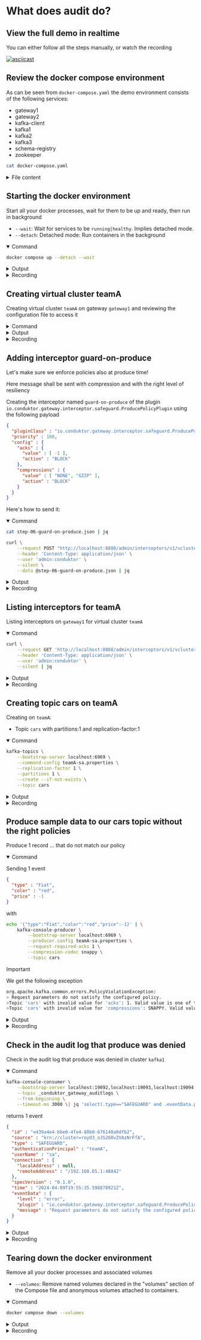# What does audit do?



## View the full demo in realtime




You can either follow all the steps manually, or watch the recording

[![asciicast](https://asciinema.org/a/XjVkLQZ2ORmcQsyfLGvYZbEUh.svg)](https://asciinema.org/a/XjVkLQZ2ORmcQsyfLGvYZbEUh)

## Review the docker compose environment

As can be seen from `docker-compose.yaml` the demo environment consists of the following services:

* gateway1
* gateway2
* kafka-client
* kafka1
* kafka2
* kafka3
* schema-registry
* zookeeper

```sh
cat docker-compose.yaml
```

<details>
<summary>File content</summary>

```yaml
version: '3.7'
services:
  zookeeper:
    image: confluentinc/cp-zookeeper:latest
    hostname: zookeeper
    container_name: zookeeper
    environment:
      ZOOKEEPER_CLIENT_PORT: 2801
      ZOOKEEPER_TICK_TIME: 2000
    healthcheck:
      test: nc -zv 0.0.0.0 2801 || exit 1
      interval: 5s
      retries: 25
  kafka1:
    hostname: kafka1
    container_name: kafka1
    image: confluentinc/cp-kafka:latest
    ports:
    - 19092:19092
    environment:
      KAFKA_BROKER_ID: 1
      KAFKA_ZOOKEEPER_CONNECT: zookeeper:2801
      KAFKA_LISTENERS: INTERNAL://:9092,EXTERNAL_SAME_HOST://:19092
      KAFKA_ADVERTISED_LISTENERS: INTERNAL://kafka1:9092,EXTERNAL_SAME_HOST://localhost:19092
      KAFKA_LISTENER_SECURITY_PROTOCOL_MAP: INTERNAL:PLAINTEXT,EXTERNAL_SAME_HOST:PLAINTEXT
      KAFKA_INTER_BROKER_LISTENER_NAME: INTERNAL
      KAFKA_GROUP_INITIAL_REBALANCE_DELAY_MS: 0
      KAFKA_LOG4J_LOGGERS: kafka.authorizer.logger=INFO
      KAFKA_LOG4J_ROOT_LOGLEVEL: WARN
      KAFKA_AUTO_CREATE_TOPICS_ENABLE: false
    depends_on:
      zookeeper:
        condition: service_healthy
    healthcheck:
      test: nc -zv kafka1 9092 || exit 1
      interval: 5s
      retries: 25
  kafka2:
    hostname: kafka2
    container_name: kafka2
    image: confluentinc/cp-kafka:latest
    ports:
    - 19093:19093
    environment:
      KAFKA_BROKER_ID: 2
      KAFKA_ZOOKEEPER_CONNECT: zookeeper:2801
      KAFKA_LISTENERS: INTERNAL://:9093,EXTERNAL_SAME_HOST://:19093
      KAFKA_ADVERTISED_LISTENERS: INTERNAL://kafka2:9093,EXTERNAL_SAME_HOST://localhost:19093
      KAFKA_LISTENER_SECURITY_PROTOCOL_MAP: INTERNAL:PLAINTEXT,EXTERNAL_SAME_HOST:PLAINTEXT
      KAFKA_INTER_BROKER_LISTENER_NAME: INTERNAL
      KAFKA_GROUP_INITIAL_REBALANCE_DELAY_MS: 0
      KAFKA_LOG4J_LOGGERS: kafka.authorizer.logger=INFO
      KAFKA_LOG4J_ROOT_LOGLEVEL: WARN
      KAFKA_AUTO_CREATE_TOPICS_ENABLE: false
    depends_on:
      zookeeper:
        condition: service_healthy
    healthcheck:
      test: nc -zv kafka2 9093 || exit 1
      interval: 5s
      retries: 25
  kafka3:
    image: confluentinc/cp-kafka:latest
    hostname: kafka3
    container_name: kafka3
    ports:
    - 19094:19094
    environment:
      KAFKA_BROKER_ID: 3
      KAFKA_ZOOKEEPER_CONNECT: zookeeper:2801
      KAFKA_LISTENERS: INTERNAL://:9094,EXTERNAL_SAME_HOST://:19094
      KAFKA_ADVERTISED_LISTENERS: INTERNAL://kafka3:9094,EXTERNAL_SAME_HOST://localhost:19094
      KAFKA_LISTENER_SECURITY_PROTOCOL_MAP: INTERNAL:PLAINTEXT,EXTERNAL_SAME_HOST:PLAINTEXT
      KAFKA_INTER_BROKER_LISTENER_NAME: INTERNAL
      KAFKA_GROUP_INITIAL_REBALANCE_DELAY_MS: 0
      KAFKA_LOG4J_LOGGERS: kafka.authorizer.logger=INFO
      KAFKA_LOG4J_ROOT_LOGLEVEL: WARN
      KAFKA_AUTO_CREATE_TOPICS_ENABLE: false
    depends_on:
      zookeeper:
        condition: service_healthy
    healthcheck:
      test: nc -zv kafka3 9094 || exit 1
      interval: 5s
      retries: 25
  schema-registry:
    image: confluentinc/cp-schema-registry:latest
    hostname: schema-registry
    container_name: schema-registry
    ports:
    - 8081:8081
    environment:
      SCHEMA_REGISTRY_HOST_NAME: schema-registry
      SCHEMA_REGISTRY_KAFKASTORE_BOOTSTRAP_SERVERS: kafka1:9092,kafka2:9093,kafka3:9094
      SCHEMA_REGISTRY_LOG4J_ROOT_LOGLEVEL: WARN
      SCHEMA_REGISTRY_LISTENERS: http://0.0.0.0:8081
      SCHEMA_REGISTRY_KAFKASTORE_TOPIC: _schemas
      SCHEMA_REGISTRY_SCHEMA_REGISTRY_GROUP_ID: schema-registry
    volumes:
    - type: bind
      source: .
      target: /clientConfig
      read_only: true
    depends_on:
      kafka1:
        condition: service_healthy
      kafka2:
        condition: service_healthy
      kafka3:
        condition: service_healthy
    healthcheck:
      test: nc -zv schema-registry 8081 || exit 1
      interval: 5s
      retries: 25
  gateway1:
    image: conduktor/conduktor-gateway:3.0.0
    hostname: gateway1
    container_name: gateway1
    environment:
      KAFKA_BOOTSTRAP_SERVERS: kafka1:9092,kafka2:9093,kafka3:9094
      GATEWAY_ADVERTISED_HOST: localhost
      GATEWAY_MODE: VCLUSTER
      GATEWAY_SECURITY_PROTOCOL: SASL_PLAINTEXT
      GATEWAY_FEATURE_FLAGS_ANALYTICS: false
    depends_on:
      kafka1:
        condition: service_healthy
      kafka2:
        condition: service_healthy
      kafka3:
        condition: service_healthy
    ports:
    - 6969:6969
    - 6970:6970
    - 6971:6971
    - 8888:8888
    healthcheck:
      test: curl localhost:8888/health
      interval: 5s
      retries: 25
  gateway2:
    image: conduktor/conduktor-gateway:3.0.0
    hostname: gateway2
    container_name: gateway2
    environment:
      KAFKA_BOOTSTRAP_SERVERS: kafka1:9092,kafka2:9093,kafka3:9094
      GATEWAY_ADVERTISED_HOST: localhost
      GATEWAY_MODE: VCLUSTER
      GATEWAY_SECURITY_PROTOCOL: SASL_PLAINTEXT
      GATEWAY_FEATURE_FLAGS_ANALYTICS: false
      GATEWAY_START_PORT: 7969
    depends_on:
      kafka1:
        condition: service_healthy
      kafka2:
        condition: service_healthy
      kafka3:
        condition: service_healthy
    ports:
    - 7969:7969
    - 7970:7970
    - 7971:7971
    - 8889:8888
    healthcheck:
      test: curl localhost:8888/health
      interval: 5s
      retries: 25
  kafka-client:
    image: confluentinc/cp-kafka:latest
    hostname: kafka-client
    container_name: kafka-client
    command: sleep infinity
    volumes:
    - type: bind
      source: .
      target: /clientConfig
      read_only: true
networks:
  demo: null
```

</details>

## Starting the docker environment

Start all your docker processes, wait for them to be up and ready, then run in background

* `--wait`: Wait for services to be `running|healthy`. Implies detached mode.
* `--detach`: Detached mode: Run containers in the background

<details open>
<summary>Command</summary>



```sh
docker compose up --detach --wait
```



</details>
<details>
<summary>Output</summary>

```
 Network audit_default  Creating
 Network audit_default  Created
 Container kafka-client  Creating
 Container zookeeper  Creating
 Container zookeeper  Created
 Container kafka3  Creating
 Container kafka1  Creating
 Container kafka2  Creating
 Container kafka-client  Created
 Container kafka2  Created
 Container kafka1  Created
 Container kafka3  Created
 Container gateway1  Creating
 Container gateway2  Creating
 Container schema-registry  Creating
 Container gateway1  Created
 Container gateway2  Created
 Container schema-registry  Created
 Container zookeeper  Starting
 Container kafka-client  Starting
 Container zookeeper  Started
 Container zookeeper  Waiting
 Container zookeeper  Waiting
 Container zookeeper  Waiting
 Container kafka-client  Started
 Container zookeeper  Healthy
 Container kafka3  Starting
 Container zookeeper  Healthy
 Container kafka2  Starting
 Container zookeeper  Healthy
 Container kafka1  Starting
 Container kafka3  Started
 Container kafka1  Started
 Container kafka2  Started
 Container kafka3  Waiting
 Container kafka1  Waiting
 Container kafka2  Waiting
 Container kafka1  Waiting
 Container kafka2  Waiting
 Container kafka3  Waiting
 Container kafka3  Waiting
 Container kafka1  Waiting
 Container kafka2  Waiting
 Container kafka1  Healthy
 Container kafka3  Healthy
 Container kafka1  Healthy
 Container kafka3  Healthy
 Container kafka2  Healthy
 Container kafka1  Healthy
 Container kafka2  Healthy
 Container schema-registry  Starting
 Container kafka2  Healthy
 Container gateway2  Starting
 Container kafka3  Healthy
 Container gateway1  Starting
 Container gateway1  Started
 Container schema-registry  Started
 Container gateway2  Started
 Container kafka-client  Waiting
 Container zookeeper  Waiting
 Container kafka1  Waiting
 Container kafka2  Waiting
 Container kafka3  Waiting
 Container schema-registry  Waiting
 Container gateway1  Waiting
 Container gateway2  Waiting
 Container kafka1  Healthy
 Container kafka-client  Healthy
 Container kafka2  Healthy
 Container zookeeper  Healthy
 Container kafka3  Healthy
 Container gateway2  Healthy
 Container schema-registry  Healthy
 Container gateway1  Healthy

```

</details>
<details>
<summary>Recording</summary>

[![asciicast](https://asciinema.org/a/6I1kiPUkLugvm7Eq5OxXJXbFS.svg)](https://asciinema.org/a/6I1kiPUkLugvm7Eq5OxXJXbFS)

</details>

## Creating virtual cluster teamA

Creating virtual cluster `teamA` on gateway `gateway1` and reviewing the configuration file to access it

<details>
<summary>Command</summary>



```sh
# Generate virtual cluster teamA with service account sa
token=$(curl \
    --request POST "http://localhost:8888/admin/vclusters/v1/vcluster/teamA/username/sa" \
    --header 'Content-Type: application/json' \
    --user 'admin:conduktor' \
    --silent \
    --data-raw '{"lifeTimeSeconds": 7776000}' | jq -r ".token")

# Create access file
echo  """
bootstrap.servers=localhost:6969
security.protocol=SASL_PLAINTEXT
sasl.mechanism=PLAIN
sasl.jaas.config=org.apache.kafka.common.security.plain.PlainLoginModule required username='sa' password='$token';
""" > teamA-sa.properties

# Review file
cat teamA-sa.properties
```



</details>
<details>
<summary>Output</summary>

```

bootstrap.servers=localhost:6969
security.protocol=SASL_PLAINTEXT
sasl.mechanism=PLAIN
sasl.jaas.config=org.apache.kafka.common.security.plain.PlainLoginModule required username='sa' password='eyJhbGciOiJIUzI1NiJ9.eyJ1c2VybmFtZSI6InNhIiwidmNsdXN0ZXIiOiJ0ZWFtQSIsImV4cCI6MTcyMDQ2ODU2N30.tn7s54D-g59zrqWmMdR_Xfmbma8EfoNfBmy4gN0ug38';


```

</details>
<details>
<summary>Recording</summary>

[![asciicast](https://asciinema.org/a/dw0nnERr8CdeNfmcntHQrSYwi.svg)](https://asciinema.org/a/dw0nnERr8CdeNfmcntHQrSYwi)

</details>

## Adding interceptor guard-on-produce

Let's make sure we enforce policies also at produce time!

Here message shall be sent with compression and with the right level of resiliency

Creating the interceptor named `guard-on-produce` of the plugin `io.conduktor.gateway.interceptor.safeguard.ProducePolicyPlugin` using the following payload

```json
{
  "pluginClass" : "io.conduktor.gateway.interceptor.safeguard.ProducePolicyPlugin",
  "priority" : 100,
  "config" : {
    "acks" : {
      "value" : [ -1 ],
      "action" : "BLOCK"
    },
    "compressions" : {
      "value" : [ "NONE", "GZIP" ],
      "action" : "BLOCK"
    }
  }
}
```

Here's how to send it:

<details open>
<summary>Command</summary>



```sh
cat step-06-guard-on-produce.json | jq

curl \
    --request POST "http://localhost:8888/admin/interceptors/v1/vcluster/teamA/interceptor/guard-on-produce" \
    --header 'Content-Type: application/json' \
    --user 'admin:conduktor' \
    --silent \
    --data @step-06-guard-on-produce.json | jq
```



</details>
<details>
<summary>Output</summary>

```json
{
  "pluginClass": "io.conduktor.gateway.interceptor.safeguard.ProducePolicyPlugin",
  "priority": 100,
  "config": {
    "acks": {
      "value": [
        -1
      ],
      "action": "BLOCK"
    },
    "compressions": {
      "value": [
        "NONE",
        "GZIP"
      ],
      "action": "BLOCK"
    }
  }
}
{
  "message": "guard-on-produce is created"
}

```

</details>
<details>
<summary>Recording</summary>

[![asciicast](https://asciinema.org/a/ysmWaqTDM81iddXZhVt1ClNaO.svg)](https://asciinema.org/a/ysmWaqTDM81iddXZhVt1ClNaO)

</details>

## Listing interceptors for teamA

Listing interceptors on `gateway1` for virtual cluster `teamA`

<details open>
<summary>Command</summary>



```sh
curl \
    --request GET 'http://localhost:8888/admin/interceptors/v1/vcluster/teamA' \
    --header 'Content-Type: application/json' \
    --user 'admin:conduktor' \
    --silent | jq
```



</details>
<details>
<summary>Output</summary>

```json
{
  "interceptors": [
    {
      "name": "guard-on-produce",
      "pluginClass": "io.conduktor.gateway.interceptor.safeguard.ProducePolicyPlugin",
      "priority": 100,
      "timeoutMs": 9223372036854775807,
      "config": {
        "acks": {
          "value": [
            -1
          ],
          "action": "BLOCK"
        },
        "compressions": {
          "value": [
            "NONE",
            "GZIP"
          ],
          "action": "BLOCK"
        }
      }
    }
  ]
}

```

</details>
<details>
<summary>Recording</summary>

[![asciicast](https://asciinema.org/a/dMSYvKY1RuJLuWM85ezuHVTjN.svg)](https://asciinema.org/a/dMSYvKY1RuJLuWM85ezuHVTjN)

</details>

## Creating topic cars on teamA

Creating on `teamA`:

* Topic `cars` with partitions:1 and replication-factor:1

<details open>
<summary>Command</summary>



```sh
kafka-topics \
    --bootstrap-server localhost:6969 \
    --command-config teamA-sa.properties \
    --replication-factor 1 \
    --partitions 1 \
    --create --if-not-exists \
    --topic cars
```



</details>
<details>
<summary>Output</summary>

```
Created topic cars.

```

</details>
<details>
<summary>Recording</summary>

[![asciicast](https://asciinema.org/a/IlaKpCTts0D9L5UmbweZ2VSSr.svg)](https://asciinema.org/a/IlaKpCTts0D9L5UmbweZ2VSSr)

</details>

## Produce sample data to our cars topic without the right policies

Produce 1 record ... that do not match our policy

<details open>
<summary>Command</summary>



Sending 1 event
```json
{
  "type" : "Fiat",
  "color" : "red",
  "price" : -1
}
```
with


```sh
echo '{"type":"Fiat","color":"red","price":-1}' | \
    kafka-console-producer \
        --bootstrap-server localhost:6969 \
        --producer.config teamA-sa.properties \
        --request-required-acks 1 \
        --compression-codec snappy \
        --topic cars
```

> [!IMPORTANT]
> We get the following exception
>
> ```sh
> org.apache.kafka.common.errors.PolicyViolationException:
>> Request parameters do not satisfy the configured policy.
>>Topic 'cars' with invalid value for 'acks': 1. Valid value is one of the values: -1.
>>Topic 'cars' with invalid value for 'compressions': SNAPPY. Valid value is one of the values: [GZIP, NONE]
> ```





</details>
<details>
<summary>Output</summary>

```
[2024-04-09 23:56:12,543] ERROR Error when sending message to topic cars with key: null, value: 40 bytes with error: (org.apache.kafka.clients.producer.internals.ErrorLoggingCallback)
org.apache.kafka.common.errors.PolicyViolationException: Request parameters do not satisfy the configured policy. Topic 'cars' with invalid value for 'acks': 1. Valid value is one of the values: -1. Topic 'cars' with invalid value for 'compressions': SNAPPY. Valid value is one of the values: [GZIP, NONE]

```

</details>
<details>
<summary>Recording</summary>

[![asciicast](https://asciinema.org/a/VfjjaNhAC4qJyroquok7DqbDs.svg)](https://asciinema.org/a/VfjjaNhAC4qJyroquok7DqbDs)

</details>

## Check in the audit log that produce was denied

Check in the audit log that produce was denied in cluster `kafka1`

<details open>
<summary>Command</summary>



```sh
kafka-console-consumer \
    --bootstrap-server localhost:19092,localhost:19093,localhost:19094 \
    --topic _conduktor_gateway_auditlogs \
    --from-beginning \
    --timeout-ms 3000 \| jq 'select(.type=="SAFEGUARD" and .eventData.plugin=="io.conduktor.gateway.interceptor.safeguard.ProducePolicyPlugin")'
```


returns 1 event
```json
{
  "id" : "e439a4e4-bbe0-4fe4-88b0-676148a0dfb2",
  "source" : "krn://cluster=royU3_oJS260vZVAzNrFfA",
  "type" : "SAFEGUARD",
  "authenticationPrincipal" : "teamA",
  "userName" : "sa",
  "connection" : {
    "localAddress" : null,
    "remoteAddress" : "/192.168.65.1:48842"
  },
  "specVersion" : "0.1.0",
  "time" : "2024-04-09T19:55:35.598878921Z",
  "eventData" : {
    "level" : "error",
    "plugin" : "io.conduktor.gateway.interceptor.safeguard.ProducePolicyPlugin",
    "message" : "Request parameters do not satisfy the configured policy. Topic 'cars' with invalid value for 'acks': 1. Valid value is one of the values: -1. Topic 'cars' with invalid value for 'compressions': SNAPPY. Valid value is one of the values: [GZIP, NONE]"
  }
}
```



</details>
<details>
<summary>Output</summary>

```
{"id":"17792b99-348b-458c-9628-eaba06f75960","source":"Optional.empty","type":"REST_API","authenticationPrincipal":"admin","userName":null,"connection":{"localAddress":"172.30.0.7:8888","remoteAddress":"192.168.65.1:60738"},"specVersion":"0.1.0","time":"2024-04-09T19:56:07.684012797Z","eventData":{"method":"POST","path":"/admin/vclusters/v1/vcluster/teamA/username/sa","body":"{\"lifeTimeSeconds\": 7776000}"}}
{"id":"86b85bdf-943c-48dd-a8cb-99b44f20d977","source":"Optional.empty","type":"REST_API","authenticationPrincipal":"admin","userName":null,"connection":{"localAddress":"172.30.0.7:8888","remoteAddress":"192.168.65.1:60739"},"specVersion":"0.1.0","time":"2024-04-09T19:56:07.794644839Z","eventData":{"method":"POST","path":"/admin/interceptors/v1/vcluster/teamA/interceptor/guard-on-produce","body":"{  \"pluginClass\" : \"io.conduktor.gateway.interceptor.safeguard.ProducePolicyPlugin\",  \"priority\" : 100,  \"config\" : {    \"acks\" : {      \"value\" : [ -1 ],      \"action\" : \"BLOCK\"    },    \"compressions\" : {      \"value\" : [ \"NONE\", \"GZIP\" ],      \"action\" : \"BLOCK\"    }  }}"}}
{"id":"d221d111-b4e7-4bb5-845f-d972a512acec","source":"Optional.empty","type":"REST_API","authenticationPrincipal":"admin","userName":null,"connection":{"localAddress":"172.30.0.7:8888","remoteAddress":"192.168.65.1:60740"},"specVersion":"0.1.0","time":"2024-04-09T19:56:07.940814297Z","eventData":{"method":"GET","path":"/admin/interceptors/v1/vcluster/teamA","body":null}}
{"id":"981f574e-2b66-4b56-8ffc-6a4b2287110e","source":null,"type":"AUTHENTICATION","authenticationPrincipal":"teamA","userName":"sa","connection":{"localAddress":"/172.30.0.7:6969","remoteAddress":"/192.168.65.1:49318"},"specVersion":"0.1.0","time":"2024-04-09T19:56:08.990585298Z","eventData":"SUCCESS"}
{"id":"5816565a-4888-42f2-8da5-9f8cd72d0a3d","source":null,"type":"AUTHENTICATION","authenticationPrincipal":"teamA","userName":"sa","connection":{"localAddress":"/172.30.0.7:6969","remoteAddress":"/192.168.65.1:49319"},"specVersion":"0.1.0","time":"2024-04-09T19:56:09.043110798Z","eventData":"SUCCESS"}
{"id":"ab7110f4-47f5-4e7c-9a0c-d0844fae0607","source":null,"type":"AUTHENTICATION","authenticationPrincipal":"teamA","userName":"sa","connection":{"localAddress":"/172.30.0.7:6969","remoteAddress":"/192.168.65.1:49320"},"specVersion":"0.1.0","time":"2024-04-09T19:56:10.867544048Z","eventData":"SUCCESS"}
{"id":"1b84e39a-c44c-4125-b91c-a4fe405626e6","source":null,"type":"AUTHENTICATION","authenticationPrincipal":"teamA","userName":"sa","connection":{"localAddress":"/172.30.0.7:6971","remoteAddress":"/192.168.65.1:27055"},"specVersion":"0.1.0","time":"2024-04-09T19:56:12.415590799Z","eventData":"SUCCESS"}
{"id":"580047ad-958a-4a66-87d8-7d4a874f1c84","source":"krn://cluster=SJGrCzheTESSpZi3qqi2qQ","type":"SAFEGUARD","authenticationPrincipal":"teamA","userName":"sa","connection":{"localAddress":null,"remoteAddress":"/192.168.65.1:27055"},"specVersion":"0.1.0","time":"2024-04-09T19:56:12.521630216Z","eventData":{"level":"error","plugin":"io.conduktor.gateway.interceptor.safeguard.ProducePolicyPlugin","message":"Request parameters do not satisfy the configured policy. Topic 'cars' with invalid value for 'acks': 1. Valid value is one of the values: -1. Topic 'cars' with invalid value for 'compressions': SNAPPY. Valid value is one of the values: [GZIP, NONE]"}}
[2024-04-09 23:56:17,190] ERROR Error processing message, terminating consumer process:  (kafka.tools.ConsoleConsumer$)
org.apache.kafka.common.errors.TimeoutException
Processed a total of 8 messages

```

</details>
<details>
<summary>Recording</summary>

[![asciicast](https://asciinema.org/a/Aoi6VczA8pT5f0go1BBlBSItg.svg)](https://asciinema.org/a/Aoi6VczA8pT5f0go1BBlBSItg)

</details>

## Tearing down the docker environment

Remove all your docker processes and associated volumes

* `--volumes`: Remove named volumes declared in the "volumes" section of the Compose file and anonymous volumes attached to containers.

<details open>
<summary>Command</summary>



```sh
docker compose down --volumes
```



</details>
<details>
<summary>Output</summary>

```
 Container kafka-client  Stopping
 Container schema-registry  Stopping
 Container gateway1  Stopping
 Container gateway2  Stopping
 Container gateway1  Stopped
 Container gateway1  Removing
 Container gateway1  Removed
 Container gateway2  Stopped
 Container gateway2  Removing
 Container gateway2  Removed
 Container schema-registry  Stopped
 Container schema-registry  Removing
 Container schema-registry  Removed
 Container kafka3  Stopping
 Container kafka1  Stopping
 Container kafka2  Stopping
 Container kafka1  Stopped
 Container kafka1  Removing
 Container kafka1  Removed
 Container kafka2  Stopped
 Container kafka2  Removing
 Container kafka2  Removed
 Container kafka-client  Stopped
 Container kafka-client  Removing
 Container kafka-client  Removed
 Container kafka3  Stopped
 Container kafka3  Removing
 Container kafka3  Removed
 Container zookeeper  Stopping
 Container zookeeper  Stopped
 Container zookeeper  Removing
 Container zookeeper  Removed
 Network audit_default  Removing
 Network audit_default  Removed

```

</details>
<details>
<summary>Recording</summary>

[![asciicast](https://asciinema.org/a/Tmycn9v2B5cUgLWV07mKZ6EHS.svg)](https://asciinema.org/a/Tmycn9v2B5cUgLWV07mKZ6EHS)

</details>

